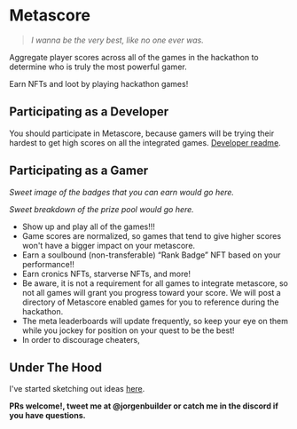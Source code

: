 # Metascore

> *I wanna be the very best, like no one ever was.* 

Aggregate player scores across all of the games in the hackathon to determine who is truly the most powerful gamer.

Earn NFTs and loot by playing hackathon games!

## Participating as a Developer

You should participate in Metascore, because gamers will be trying their hardest to get high scores on all the integrated games. [Developer readme](./developers.md).

## Participating as a Gamer

*Sweet image of the badges that you can earn would go here.*

*Sweet breakdown of the prize pool would go here.*

- Show up and play all of the games!!!
- Game scores are normalized, so games that tend to give higher scores won't have a bigger impact on your metascore.
- Earn a soulbound (non-transferable) “Rank Badge” NFT based on your performance!!
- Earn cronics NFTs, starverse NFTs, and more!
- Be aware, it is not a requirement for all games to integrate metascore, so not all games will grant you progress toward your score. We will post a directory of Metascore enabled games for you to reference during the hackathon.
- The meta leaderboards will update frequently, so keep your eye on them while you jockey for position on your quest to be the best!
- In order to discourage cheaters, 

## Under The Hood

I've started sketching out ideas [here](./technical.md).

**PRs welcome!, tweet me at @jorgenbuilder or catch me in the discord if you have questions.** 
